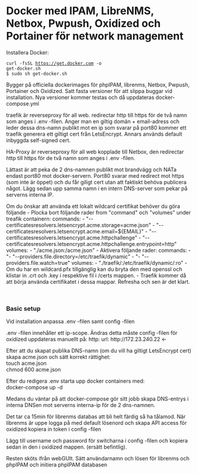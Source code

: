 <h1>Docker med IPAM, LibreNMS, Netbox, Pwpush, Oxidized och Portainer för network management</h1>

<p>Installera Docker:</p>

<code>curl -fsSL https://get.docker.com -o get-docker.sh</code><br>
<code>$ sudo sh get-docker.sh</code>

<p> Bygger på officiella dockerimages för phpIPAM, librenms, Netbox, Pwpush, Portainer och Oxidized. 
Satt fasta versioner för att slippa buggar vid installation. Nya versioner kommer testas och då uppdateras docker-compose.yml
</p>

<p> traefik är reverseproxy för all web. redirectar http till https för de två namn som anges i .env -filen.
Anger man en giltig domän + email-adress och leder dessa dns-namn publikt mot en ip som svarar på port80 kommer ett traefik
generera ett giltigt cert från LetsEncrypt. Annars används default inbyggda self-signed cert.
</p>

<p> HA-Proxy är reverseproxy för all web kopplade till Netbox, den redirectar http till https för de två namn som anges i .env -filen.
</p>

<p> Lättast är att peka de 2 dns-namnen publikt mot brandvägg och NATa endast port80 mot docker-servern.
Port80 svarar med redirect mot https (som inte är öppet) och du får giligt cert utan att faktiskt behöva publicera något.
Lägg sedan upp samma namn i en intern DNS-server som pekar på serverns interna IP.
</p>

<p>Om du önskar att använda ett lokalt wildcard certifikat behöver du göra följande
- Plocka bort följande rader from "command" och "volumes" under treafik containern:
       commands:
      - "--certificatesresolvers.letsencrypt.acme.storage=acme.json" 
      - "--certificatesresolvers.letsencrypt.acme.email=${EMAIL}" 
      - "--certificatesresolvers.letsencrypt.acme.httpchallenge" 
      - "--certificatesresolvers.letsencrypt.acme.httpchallenge.entrypoint=http" 
       volumes:
      - "./acme.json:/acme.json"
- Aktivera följande rader:
       commands:
      - "- "--providers.file.directory=/etc/traefik/dynamic"
      - "- "--providers.file.watch=true"
       volumes:
      - "./traefik/:/etc/traefik/dynamic/:ro" 
- Om du har en wildcard.pfx tillgänglig kan du bryta den med openssl och klistar in .crt och .key i respektive fil i /certs mappen.
- Traefik kommer då att börja använda certifikatet i dessa mappar. Refresha och sen är det klart.
</p>

<br>
<h3> Basic setup </h3>
<p> Vid installation anpassa .env -filen samt config -filen </p>
<p>.env -filen innehåller ett ip-scope. Ändras detta måste config -filen för oxidized uppdateras manuellt på:
http:
url: http://172.23.240.22  <-
</p>
<p> Efter att du skapat publika DNS-namn (om du vill ha giltigt LetsEncrypt cert) skapa acme.json och sätt korrekt rättighet:
<br> touch acme.json
<br> chmod 600 acme.json
<p> Efter du redigera .env starta upp docker containers med: <BR>
docker-compose up -d
<p> Medans du väntar på att docker-compose gör sitt jobb skapa DNS-entrys i interna DNSen mot serverns interna-ip för de 2 dns-namnen.</p>
<p> Det tar ca 15min för librenms databas att bli helt färdig så ha tålamod. 
När librenms är uppe logga på med default lösenord och skapa API access för oxidized kopiera in token i config -filen 
</p>
<p> Lägg till username och password för switcharna i config -filen och kopiera sedan in den i oxidized mappen. (ersätt befintlig).
</p>
<p> Resten sköts ifrån webGUIt. Sätt användarnamn och lösen för librenms och phpIPAM och initiera phpIPAM databasen
</p>
